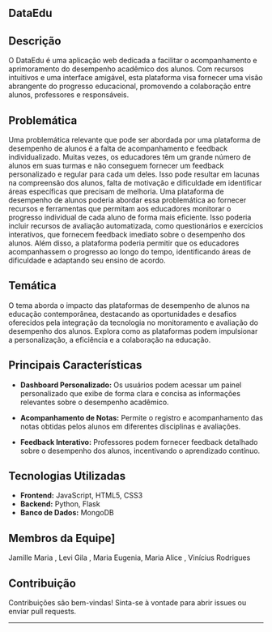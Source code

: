 ## DataEdu

## Descrição

O DataEdu é uma aplicação web dedicada a facilitar o acompanhamento e aprimoramento do desempenho acadêmico dos alunos. Com recursos intuitivos e uma interface amigável, esta plataforma visa fornecer uma visão abrangente do progresso educacional, promovendo a colaboração entre alunos, professores e responsáveis.

## Problemática

Uma problemática relevante que pode ser abordada por uma plataforma de desempenho de alunos é a falta de acompanhamento e feedback individualizado. Muitas vezes, os educadores têm um grande número de alunos em suas turmas e não conseguem fornecer um feedback personalizado e regular para cada um deles. Isso pode resultar em lacunas na compreensão dos alunos, falta de motivação e dificuldade em identificar áreas específicas que precisam de melhoria.
Uma plataforma de desempenho de alunos poderia abordar essa problemática ao fornecer recursos e ferramentas que permitam aos educadores monitorar o progresso individual de cada aluno de forma mais eficiente. Isso poderia incluir recursos de avaliação automatizada, como questionários e exercícios interativos, que fornecem feedback imediato sobre o desempenho dos alunos. Além disso, a plataforma poderia permitir que os educadores acompanhassem o progresso ao longo do tempo, identificando áreas de dificuldade e adaptando seu ensino de acordo.

## Temática

O tema aborda o impacto das plataformas de desempenho de alunos na educação contemporânea, destacando as oportunidades e desafios oferecidos pela integração da tecnologia no monitoramento e avaliação do desempenho dos alunos. Explora como as plataformas podem impulsionar a personalização, a eficiência e a colaboração na educação.


## Principais Características

- **Dashboard Personalizado:** Os usuários podem acessar um painel personalizado que exibe de forma clara e concisa as informações relevantes sobre o desempenho acadêmico.

- **Acompanhamento de Notas:** Permite o registro e acompanhamento das notas obtidas pelos alunos em diferentes disciplinas e avaliações.

- **Feedback Interativo:** Professores podem fornecer feedback detalhado sobre o desempenho dos alunos, incentivando o aprendizado contínuo.

## Tecnologias Utilizadas

- **Frontend:** JavaScript, HTML5, CSS3
- **Backend:** Python, Flask
- **Banco de Dados:** MongoDB

## Membros da Equipe]

Jamille Maria , Levi Gila , Maria Eugenia, Maria Alice , Vinícius Rodrigues

## Contribuição

Contribuições são bem-vindas! Sinta-se à vontade para abrir issues ou enviar pull requests.

---

